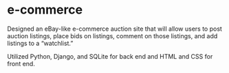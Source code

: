 # e-commerce
Designed an eBay-like e-commerce auction site that will allow users to post auction listings, place bids on listings, comment on those listings, and add listings to a “watchlist.”

Utilized Python, Django, and SQLite for back end and HTML and CSS for front end. 

